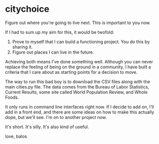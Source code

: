 # citychoice
Figure out where you're going to live next. This is important to you now.

If I had to sum up my aim for this, it would be twofold: 
1. Prove to myself that I can build a functioning project. You do this by sharing it. 
2. Figure out places I can live in the future. 

Achieving both means I've done something well. Although you can never replace the feeling of being on the ground in a community, I have built a criteria that I care about as starting points for a decision to move. 

The way to run this bad boy is to download the CSV files along with the main cities.py file. The data comes from the Bureau of Labor Statistics, Current Results, some site called World Population Review, and Whole Foods. 

It only runs in command line interfaces right now. If I decide to add on, I'll add in a front end, and there are some ideas on how to make this actually dope, but we'll see. I'm on to another project now. 

It's short. It's silly. It's also kind of useful. 

love,
balos
